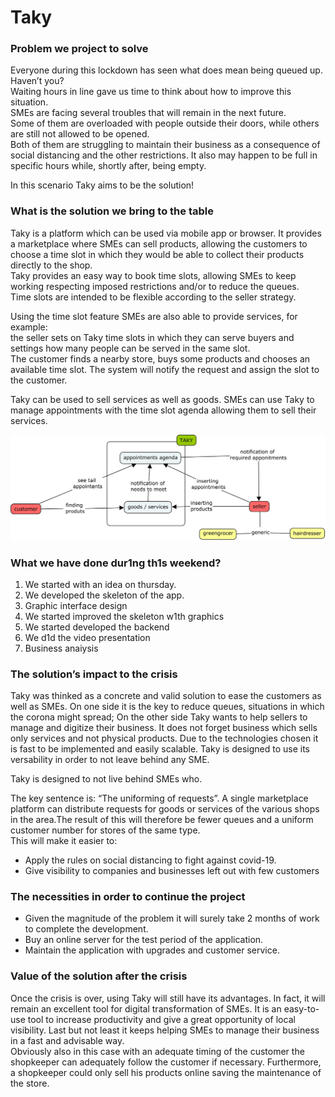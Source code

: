 # Taky

<h3>Problem we project to solve</h3>
<p>Everyone during this lockdown has seen what does mean being queued up. Haven’t you?</br>
Waiting hours in line gave us time to think about how to improve this situation.</br>
SMEs are facing several troubles that will remain in the next future.</br>
Some of them are overloaded with people outside their doors, while others are still not allowed to be opened.</br>
Both of them are struggling to maintain their business as a consequence of social distancing and the other restrictions.
It also may happen to be full in specific hours while, shortly after, being empty.</p>
<p>In this scenario Taky aims to be the solution!</p>

<h3>What is the solution we bring to the table</h3>
<p>Taky is a platform which can be used via mobile app or browser. It provides a marketplace where SMEs can sell products, allowing the customers to choose a time slot in which they would be able to collect their products directly to the shop.<br/>  
Taky provides an easy way to book time slots, allowing SMEs to keep working respecting imposed restrictions and/or to reduce the queues.<br/>
Time slots are intended to be flexible according to the seller strategy.</p>
<p>Using the time slot feature SMEs are also able to provide services, for example:<br/>
the seller sets on Taky time slots in which they can serve buyers and settings how many people can be served in the same slot.<br/>
The customer finds a nearby store, buys some products and chooses an available time slot. The system will notify the request and assign the slot to the customer. 
</p>
<p>Taky can be used to sell services as well as goods. SMEs can use Taky to manage appointments with the time slot agenda allowing them to sell their services.</p>
<p><img src="schema.jpg"></p>
<h3>What we have done dur1ng th1s weekend?</h3>
<p>
<ol>
<li>We started with an idea on thursday.</li>
<li>We developed the skeleton of the app.</li>
<li>Graphic interface design</li>
<li>We started improved the skeleton w1th graphics</li>
<li>We started developed the backend</li>
<li>We d1d the video presentation</li>
<li>Business anaiysis</li>
</ol>
</p>
<h3>The solution’s impact to the crisis</h3>
<p>Taky was thinked as a concrete and valid solution to ease the customers as well as SMEs. On one side it is the key to reduce queues, situations in which the corona might spread; On the other side Taky wants to help sellers to manage and digitize their business. It does not forget business which sells only services and not physical products. Due to the technologies chosen it is fast to be implemented and easily scalable. Taky is designed to use its versability in order to not leave behind any SME.</p> 
<p>Taky is designed to not live behind  SMEs who.</p>

<p>The key sentence is: “The uniforming of requests”. A single marketplace platform can distribute requests for goods or services of the various shops in the area.The result of this will therefore be fewer queues and a uniform customer number for stores of the same type.<br/>
This will make it easier to: 
<ul>
<li>Apply the rules on social distancing to fight against covid-19.</li> 
<li>Give visibility to companies and businesses left out with few customers</li>
</ul>
</p>
<h3>The necessities in order to continue the project</h3>
<p>
<ul>
<li>Given the magnitude of the problem it will surely take 2 months of work to complete the development.</li>
<li>Buy an online server for the test period of the application.</li>
<li>Maintain the application with upgrades and customer service.</li>
</ul>
</p>
<h3>Value of the solution after the crisis</h3>
<p>Once the crisis is over, using Taky will still have its advantages. In fact, it will remain an excellent tool for digital transformation of SMEs. It is an easy-to-use tool to increase productivity and give a great opportunity of local visibility. Last but not least it keeps helping SMEs to manage their business in a fast and advisable way.<br/>  
Obviously also in this case with an adequate timing of the customer the shopkeeper can adequately follow the customer if necessary. Furthermore, a shopkeeper could only sell his products online saving the maintenance of the store.
</p>


